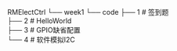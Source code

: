 RMElectCtrl
└── week1
    └── code
        ├── 1        # 签到题  
        ├── 2        # HelloWorld  
        ├── 3        # GPIO缺省配置  
        └── 4        # 软件模拟I2C  
